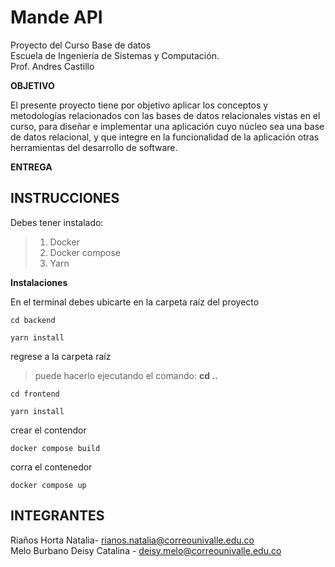 # **Mande API**

Proyecto del Curso Base de datos <br />
Escuela de Ingeniería de Sistemas y Computación. <br />
Prof. Andres Castillo

**OBJETIVO**

El presente proyecto tiene por objetivo aplicar los conceptos y metodologías relacionados con las bases de datos relacionales vistas en el curso, para diseñar e implementar una aplicación cuyo núcleo sea una base de
datos relacional, y que integre en la funcionalidad de la aplicación otras herramientas del
desarrollo de software.

**ENTREGA**


## INSTRUCCIONES

Debes tener instalado:

>1. Docker
>2. Docker compose
>3. Yarn

**Instalaciones**

En el terminal debes ubicarte en la carpeta raíz del proyecto 

```
cd backend
```

```
yarn install
```
regrese a la carpeta raíz
>puede hacerlo ejecutando el comando: **cd ..**

```
cd frontend
```
```
yarn install
```
crear el contendor

```
docker compose build
```
corra el contenedor
```
docker compose up
```



## **INTEGRANTES**

Riaños Horta Natalia- rianos.natalia@correounivalle.edu.co <br />
Melo Burbano Deisy Catalina - deisy.melo@correounivalle.edu.co <br />

